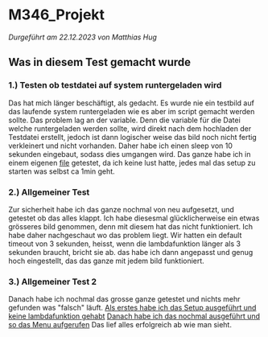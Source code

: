 # M346_Projekt

*Durgeführt am 22.12.2023 von Matthias Hug*

## Was in diesem Test gemacht wurde

### 1.) Testen ob testdatei auf system runtergeladen wird

Das hat mich länger beschäftigt, als gedacht. Es wurde nie ein testbild auf das laufende system runtergeladen wie es aber im script gemacht werden sollte.
Das problem lag an der variable. Denn die variable für die Datei welche runtergeladen werden sollte, wird direkt nach dem hochladen der Testdatei erstellt,
jedoch ist dann logischer weise das bild noch nicht fertig verkleinert und nicht vorhanden. Daher habe ich einen sleep von 10 sekunden eingebaut,
sodass dies umgangen wird.
Das ganze habe ich in einem eigenen [file](../AWS_CLI/testeDownloadVonFile.sh) getestet, da ich keine lust hatte, jedes mal das setup zu starten was selbst ca 1min geht. 

### 2.) Allgemeiner Test

Zur sicherheit habe ich das ganze nochmal von neu aufgesetzt, und getestet ob das alles klappt.
Ich habe diesesmal glücklicherweise ein etwas grösseres bild genommen, denn mit diesem hat das nicht funktioniert.
Ich habe daher nachgeschaut wo das problem liegt.
Wir hatten ein default timeout von 3 sekunden, heisst, wenn die lambdafunktion länger als 3 sekunden braucht, bricht sie ab. das habe ich dann angepasst und genug hoch eingestellt, das das ganze mit jedem bild funktioniert.

### 3.) Allgemeiner Test 2

Danach habe ich nochmal das grosse ganze getestet und nichts mehr gefunden was "falsch" läuft.
[Als erstes habe ich das Setup ausgeführt und keine lambdafunktion gehabt](../Dokumentation/Bilder/SetupErstesMal.PNG)
[Danach habe ich das nochmal ausgeführt und so das Menu aufgerufen](../Dokumentation/Bilder/SetupMenu.PNG)
Das lief alles erfolgreich ab wie man sieht.